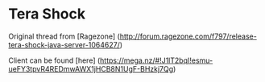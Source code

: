 # Tera Shock

Original thread from [Ragezone] (http://forum.ragezone.com/f797/release-tera-shock-java-server-1064627/)

Client can be found [here] (https://mega.nz/#!J1lT2bqI!esmu-ueFY3tpvR4REDmwAWX1jHCB8N1UgF-BHzkj7Qg)
